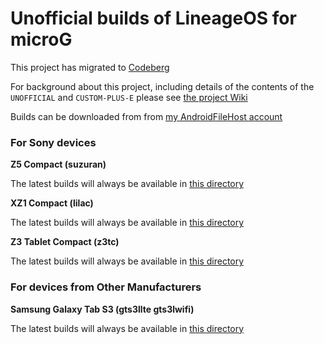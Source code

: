 # Unofficial builds of LineageOS for microG

This project has migrated to [Codeberg](https://codeberg.org/petefoths-projects/unofficial-l4m-builds)

For background about this project, including details of the contents of the `UNOFFICIAL` and `CUSTOM-PLUS-E` please see [the project Wiki](https://codeberg.org/petefoths-projects/unofficial-l4m-builds/wiki/Home)

Builds can be downloaded from from [my AndroidFileHost account](https://androidfilehost.com/?w=devices&uid=4349826312261814240)

### For Sony devices
**Z5 Compact (suzuran)**

The latest builds will always be available in [this directory](https://www.androidfilehost.com/?w=files&flid=322410)

**XZ1 Compact (lilac)**

The latest builds will always be available in [this directory](https://androidfilehost.com/?w=files&flid=322414)

**Z3 Tablet Compact (z3tc)**

The latest builds will always be available in [this directory](https://www.androidfilehost.com/?w=files&flid=335191)

### For devices from Other Manufacturers

**Samsung Galaxy Tab S3 (gts3llte gts3lwifi)**

The latest builds will always be available in [this directory](https://androidfilehost.com/user/?w=settings-dev-files&flid=336062)

